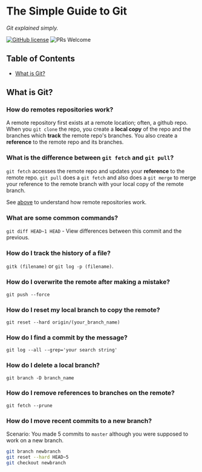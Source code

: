 # The Simple Guide to Git

_Git explained simply._

[![GitHub license](https://img.shields.io/badge/license-MIT-blue.svg)](https://github.com/siowyisheng/simple-git/blob/master/LICENSE) ![PRs Welcome](https://img.shields.io/badge/PRs-welcome-brightgreen.svg)

## Table of Contents <!-- omit in toc -->

- [What is Git?](#what-is-git)

## What is Git?

### How do remotes repositories work?

A remote repository first exists at a remote location; often, a github repo. When you `git clone` the repo, you create a **local copy** of the repo and the branches which **track** the remote repo's branches. You also create a **reference** to the remote repo and its branches.

### What is the difference between `git fetch` and `git pull`?

`git fetch` accesses the remote repo and updates your **reference** to the remote repo. `git pull` does a `git fetch` and also does a `git merge` to merge your reference to the remote branch with your local copy of the remote branch.

See [above](#how-do-remotes-repositories-work) to understand how remote repositories work.

### What are some common commands?

`git diff HEAD~1 HEAD` - View differences between this commit and the previous.

### How do I track the history of a file?

`gitk (filename)` or `git log -p (filename)`.

### How do I overwrite the remote after making a mistake?

`git push --force`

### How do I reset my local branch to copy the remote?

`git reset --hard origin/(your_branch_name)`

### How do I find a commit by the message?

`git log --all --grep='your search string'`

### How do I delete a local branch?

`git branch -D branch_name`

### How do I remove references to branches on the remote?

`git fetch --prune`

### How do I move recent commits to a new branch?

Scenario: You made 5 commits to `master` although you were supposed to work on a new branch.

```bash
git branch newbranch
git reset --hard HEAD~5
git checkout newbranch
```
